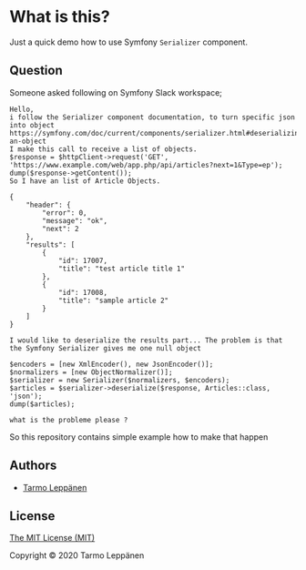 # What is this?

Just a quick demo how to use Symfony `Serializer` component.

## Question

Someone asked following on Symfony Slack workspace;

```
Hello,
i follow the Serializer component documentation, to turn specific json into object
https://symfony.com/doc/current/components/serializer.html#deserializing-an-object
I make this call to receive a list of objects.
$response = $httpClient->request('GET', 'https://www.example.com/web/app.php/api/articles?next=1&Type=ep');
dump($response->getContent());
So I have an list of Article Objects.

{
    "header": {
        "error": 0,
        "message": "ok",
        "next": 2
    },
    "results": [
        {
            "id": 17007,
            "title": "test article title 1"
        },
        {
            "id": 17008,
            "title": "sample article 2"
        }
    ]
}

I would like to deserialize the results part... The problem is that the Symfony Serializer gives me one null object

$encoders = [new XmlEncoder(), new JsonEncoder()];
$normalizers = [new ObjectNormalizer()];
$serializer = new Serializer($normalizers, $encoders);
$articles = $serializer->deserialize($response, Articles::class, 'json');
dump($articles);

what is the probleme please ?
```

So this repository contains simple example how to make that happen

## Authors

* [Tarmo Leppänen](https://github.com/tarlepp)

## License

[The MIT License (MIT)](LICENSE)

Copyright © 2020 Tarmo Leppänen
